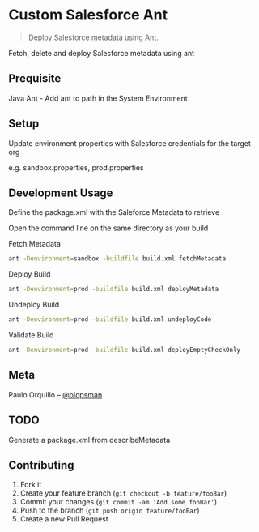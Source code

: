 # Custom Salesforce Ant
> Deploy Salesforce metadata using Ant.


Fetch, delete and deploy Salesforce metadata using ant


## Prequisite

Java
Ant - Add ant to path in the System Environment

## Setup

Update environment properties with Salesforce credentials for the target org

e.g. sandbox.properties, prod.properties

## Development Usage

Define the package.xml with the Saleforce Metadata to retrieve

Open the command line on the same directory as your build

Fetch Metadata
```sh
ant -Denvironment=sandbox -buildfile build.xml fetchMetadata
```

Deploy Build
```sh
ant -Denvironment=prod -buildfile build.xml deployMetadata
```

Undeploy Build
```sh
ant -Denvironment=prod -buildfile build.xml undeployCode
```

Validate Build
```sh
ant -Denvironment=prod -buildfile build.xml deployEmptyCheckOnly
```


## Meta

Paulo Orquillo – [@olopsman](https://twitter.com/olopsman)

## TODO

Generate a package.xml from describeMetadata

## Contributing

1. Fork it
2. Create your feature branch (`git checkout -b feature/fooBar`)
3. Commit your changes (`git commit -am 'Add some fooBar'`)
4. Push to the branch (`git push origin feature/fooBar`)
5. Create a new Pull Request
